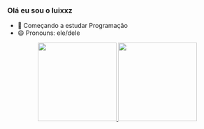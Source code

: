 ### Olá eu sou o luixxz


- 🌱 Começando a estudar Programação 
- 😄 Pronouns: ele/dele

<div align="center">
  <a href="https://github.com/7luixxz3">
  <img height="180em" src="https://github-readme-stats.vercel.app/api?username=7luixxz3&show_icons=true&theme=dark&include_all_commits=true&count_private=true"/>
  <img height="180em" src="https://github-readme-stats.vercel.app/api/top-langs/?username=7luixxz3&layout=compact&langs_count=7&theme=dark"/>
</div>
 
